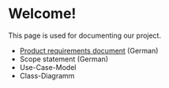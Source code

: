 # Welcome!
This page is used for documenting our project.

* [Product requirements document](https://Kiratsuwa.github.io/biochemistry/pages/product-requirements.md) (German)
* Scope statement (German)
* Use-Case-Model
* Class-Diagramm